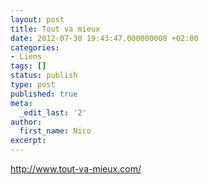 ```yaml
---
layout: post
title: Tout va mieux
date: 2012-07-30 19:43:47.000000000 +02:00
categories:
- Liens
tags: []
status: publish
type: post
published: true
meta:
  _edit_last: '2'
author:
  first_name: Nico
excerpt:
---
```

<p><a title="http://www.tout-va-mieux.com/" href="http://www.tout-va-mieux.com/">http://www.tout-va-mieux.com/</a></p>
